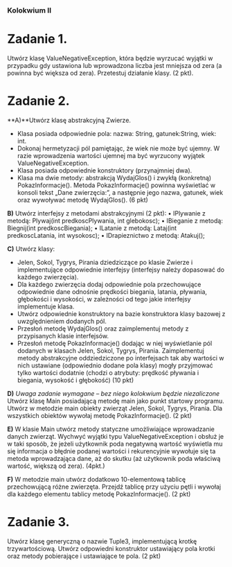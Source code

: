 ### Kolokwium II
# Zadanie 1.
Utwórz klasę ValueNegativeException, która będzie wyrzucać wyjątki w przypadku gdy ustawiona lub wprowadzona liczba jest mniejsza od zera (a powinna być większa od zera). Przetestuj działanie klasy.
(2 pkt).

# Zadanie 2. 
**A)**Utwórz klasę abstrakcyjną Zwierze. 
- Klasa posiada odpowiednie pola: nazwa: String,  gatunek:String, wiek: int.
- Dokonaj hermetyzacji pól pamiętając, że wiek nie może być ujemny. W razie wprowadzenia wartości ujemnej ma być wyrzucony wyjątek ValueNegativeException.
- Klasa posiada odpowiednie konstruktory (przynajmniej dwa).
- Klasa ma dwie metody: abstrakcją WydajGlos() i zwykłą (konkretną) PokazInformacje().
 Metoda PokazInformacje() powinna wyświetlać w konsoli tekst „Dane zwierzęcia:”, a następnie jego nazwa, gatunek, wiek oraz wywoływać metodę WydajGlos(). (6 pkt)

**B)** Utwórz interfejsy z metodami abstrakcyjnymi (2 pkt): 
•	IPlywanie z metodą: Plywaj(int predkoscPlywania, int glebokosc);
•	IBieganie z metodą: Biegnij(int predkoscBiegania);
•	ILatanie z metodą: Lataj(int predkoscLatania, int wysokosc);
•	IDrapieznictwo z metodą: Atakuj();

**C)** Utwórz klasy:
- Jelen, Sokol, Tygrys, Pirania dziedziczące po klasie Zwierze i implementujące odpowiednie interfejsy (interfejsy należy dopasować do każdego zwierzęcia).
- Dla każdego zwierzęcia dodaj odpowiednie pola przechowujące odpowiednie dane odnośnie prędkości biegania, latania, pływania, głębokości i wysokości, w zależności od tego jakie interfejsy implementuje klasa.
- Utwórz odpowiednie konstruktory na bazie konstruktora klasy bazowej z uwzględnieniem dodanych pól.
- Przesłoń metodę WydajGlos() oraz zaimplementuj metody z przypisanych klasie interfejsów.
- Przesłoń metodę PokazInformacje() dodając w niej wyświetlanie pól dodanych w klasach Jelen, Sokol, Tygrys, Pirania.
Zaimplementuj metody abstrakcyjne oddziedziczone po interfejsach tak aby wartości w nich ustawiane (odpowiednio dodane pola klasy) mogły przyjmować tylko wartości dodatnie (chodzi o atrybuty: prędkość pływania i biegania, wysokość i głębokość)
(10 pkt)

**D)** _Uwaga zadanie wymagane – bez niego kolokwium będzie niezaliczone_
Utwórz klasę Main posiadającą metodę main jako punkt startowy programu. Utwórz w metodzie main obiekty zwierząt  Jelen, Sokol, Tygrys, Pirania. Dla wszystkich obiektów wywołaj metodę PokazInformacje(). (2 pkt)

**E)** W klasie Main utwórz metody statyczne umożliwiające wprowadzanie danych zwierząt. Wychwyć wyjątki typu ValueNegativeException i obsłuż je w taki sposób, że jeżeli użytkownik poda negatywną wartość wyświetla mu się informacja o błędnie podanej wartości i rekurencyjnie wywołuje się ta metoda wprowadzająca dane, aż do skutku (aż użytkownik poda właściwą wartość, większą od zera). (4pkt.)

**F)** W metodzie main utwórz dodatkowo 10-elementową tablicę przechowującą różne zwierzęta. Przejdź tablicę przy użyciu pętli i wywołaj dla każdego elementu tablicy metodę  PokazInformacje().  (2 pkt)

# Zadanie 3.
Utwórz klasę generyczną o nazwie Tuple3, implementującą krotkę trzywartościową. Utwórz odpowiedni konstruktor ustawiający pola krotki oraz metody pobierające i ustawiające te pola. 
(2 pkt)
